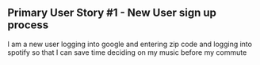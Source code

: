 ## Primary User Story #1 - New User sign up process

I am a new user logging into google and entering zip code and logging into spotify so that I can save time deciding on my music before my commute


